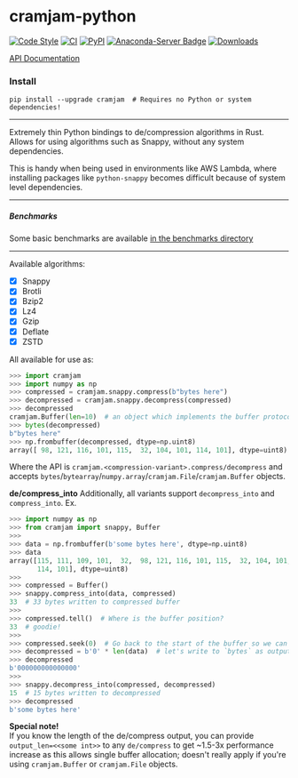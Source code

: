 # cramjam-python

[![Code Style](https://img.shields.io/badge/code%20style-black-000000.svg)](https://github.com/python/black)
[![CI](https://github.com/milesgranger/pyrus-cramjam/workflows/CI/badge.svg?branch=master)](https://github.com/milesgranger/pyrus-cramjam/actions?query=branch=master)
[![PyPI](https://img.shields.io/pypi/v/cramjam.svg)](https://pypi.org/project/cramjam)
[![Anaconda-Server Badge](https://anaconda.org/conda-forge/cramjam/badges/version.svg)](https://anaconda.org/conda-forge/cramjam)
[![Downloads](https://pepy.tech/badge/cramjam/month)](https://pepy.tech/project/cramjam)

[API Documentation](https://docs.rs/cramjam)

### Install
```commandline
pip install --upgrade cramjam  # Requires no Python or system dependencies!
```

---

Extremely thin Python bindings to de/compression algorithms in Rust.
Allows for using algorithms such as Snappy, without any system dependencies.

This is handy when being used in environments like AWS Lambda, where installing
packages like `python-snappy` becomes difficult because of system level dependencies.

---

##### Benchmarks

Some basic benchmarks are available [in the benchmarks directory](./benchmarks/README.md)

---

Available algorithms:

- [X] Snappy
- [X] Brotli
- [X] Bzip2
- [X] Lz4
- [X] Gzip
- [X] Deflate
- [X] ZSTD

All available for use as:

```python
>>> import cramjam
>>> import numpy as np
>>> compressed = cramjam.snappy.compress(b"bytes here")
>>> decompressed = cramjam.snappy.decompress(compressed)
>>> decompressed
cramjam.Buffer(len=10)  # an object which implements the buffer protocol
>>> bytes(decompressed)
b"bytes here"
>>> np.frombuffer(decompressed, dtype=np.uint8)
array([ 98, 121, 116, 101, 115,  32, 104, 101, 114, 101], dtype=uint8)
```

Where the API is `cramjam.<compression-variant>.compress/decompress` and accepts 
`bytes`/`bytearray`/`numpy.array`/`cramjam.File`/`cramjam.Buffer` objects.

**de/compress_into**
Additionally, all variants support `decompress_into` and `compress_into`. 
Ex.
```python
>>> import numpy as np
>>> from cramjam import snappy, Buffer
>>>
>>> data = np.frombuffer(b'some bytes here', dtype=np.uint8)
>>> data
array([115, 111, 109, 101,  32,  98, 121, 116, 101, 115,  32, 104, 101,
       114, 101], dtype=uint8)
>>>
>>> compressed = Buffer()
>>> snappy.compress_into(data, compressed)
33  # 33 bytes written to compressed buffer
>>>
>>> compressed.tell()  # Where is the buffer position?
33  # goodie!
>>>
>>> compressed.seek(0)  # Go back to the start of the buffer so we can prepare to decompress
>>> decompressed = b'0' * len(data)  # let's write to `bytes` as output
>>> decompressed
b'000000000000000'
>>>
>>> snappy.decompress_into(compressed, decompressed)
15  # 15 bytes written to decompressed
>>> decompressed
b'some bytes here'
```

**Special note!**  
If you know the length of the de/compress output, you
can provide `output_len=<<some int>>` to any `de/compress`
to get ~1.5-3x performance increase as this allows single 
buffer allocation; doesn't really apply if you're using `cramjam.Buffer`
or `cramjam.File` objects.
